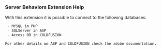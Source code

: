 ### Server Behaviors Extension Help

With this extension it is possible to connect to the following databases:

```markdown
 - MYSQL in PHP
 - SQLServer in ASP
 - Access DB in COLDFUSION

For other details on ASP and COLDFUSION check the adobe documentation.
```
